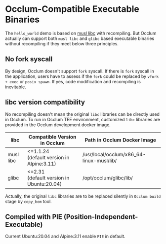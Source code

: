# Occlum-Compatible Executable Binaries

The `hello_world` demo is based on [musl libc](https://www.musl-libc.org/) with recompiling. But Occlum actually can support both `musl libc` and `glibc` based executable binaries without recompiling if they meet below three principles.

## No fork syscall

By design, Occlum doesn't support `fork` syscall. If there is `fork` syscall in the application, users have to assess if the `fork` could be replaced by `vfork + exec` or `posix spawn`. If yes, code modification and recompiling is inevitable.

## libc version compatibility

No recompiling doesn't mean the original `libc` libraries can be directly used in Occlum. To run in Occlum TEE environment, customized `libc` libraries are provided in the Occlum development docker image.

|    libc   |  Compatible Version in Occlum  | Path in Occlum Docker Image |
| --------- | ------------------------------ | --------------------------- |
| musl libc | <=1.1.24<br>(default version in Alpine:3.11) | /usr/local/occlum/x86_64-linux-musl/lib/ |
|   glibc   | <=2.31<br>(default version in Ubuntu:20.04)  |         /opt/occlum/glibc/lib/           |

Actually, the original `libc` libraries are to be replaced silently in `Occlum build` stage by `copy_bom` tool.

## Compiled with PIE (Position-Independent-Executable)

Current Ubuntu:20.04 and Alpine:3.11 enable `PIE` in default.
